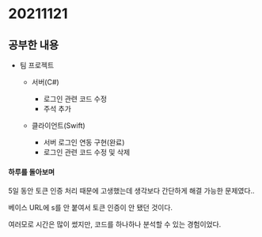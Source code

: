 # 20211121

## 공부한 내용
+ 팀 프로젝트
  - 서버(C#)
    * 로그인 관련 코드 수정
    * 주석 추가

  - 클라이언트(Swift)
    * 서버 로그인 연동 구현(완료)
    * 로그인 관련 코드 수정 및 삭제

#### 하루를 돌아보며
5일 동안 토큰 인증 처리 때문에 고생했는데 생각보다 간단하게 해결 가능한 문제였다..

베이스 URL에 s를 안 붙여서 토큰 인증이 안 됐던 것이다.

여러모로 시간은 많이 썼지만, 코드를 하나하나 분석할 수 있는 경험이었다.
